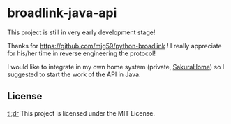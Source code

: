 # broadlink-java-api

This project is still in very early development stage!

Thanks for https://github.com/mjg59/python-broadlink ! I really appreciate for his/her time in reverse engineering the protocol!

I would like to integrate in my own home system (private, [SakuraHome](https://github.com/mob41/Sakura)) so I suggested to start the work of the API in Java.

## License

[tl;dr](https://tldrlegal.com/license/mit-license) This project is licensed under the MIT License.